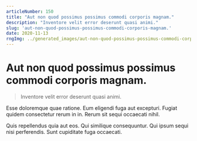 ```yaml
---
articleNumber: 150
title: "Aut non quod possimus possimus commodi corporis magnam."
description: "Inventore velit error deserunt quasi animi."
slug: 'aut-non-quod-possimus-possimus-commodi-corporis-magnam.'
date: 2020-11-13
rngImg: ../generated_images/aut-non-quod-possimus-possimus-commodi-corporis-magnam..jpg
---
```


# Aut non quod possimus possimus commodi corporis magnam.

> Inventore velit error deserunt quasi animi.

Esse doloremque quae ratione. Eum eligendi fuga aut excepturi. Fugiat quidem consectetur rerum in in. Rerum sit sequi occaecati nihil.
 Quis repellendus quia aut eos. Qui similique consequuntur. Qui ipsum sequi nisi perferendis. Sunt cupiditate fuga occaecati.
